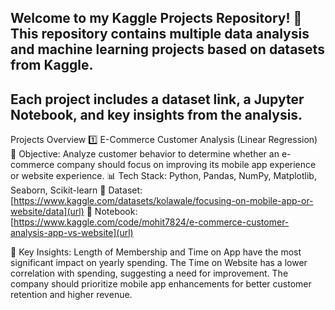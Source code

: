 ## Welcome to my Kaggle Projects Repository! 🚀 This repository contains multiple data analysis and machine learning projects based on datasets from Kaggle.
## Each project includes a dataset link, a Jupyter Notebook, and key insights from the analysis.

Projects Overview
1️⃣ E-Commerce Customer Analysis (Linear Regression)
📌 Objective: Analyze customer behavior to determine whether an e-commerce company should focus on improving its mobile app experience or website experience.
📊 Tech Stack: Python, Pandas, NumPy, Matplotlib, Seaborn, Scikit-learn
🔗 Dataset: [https://www.kaggle.com/datasets/kolawale/focusing-on-mobile-app-or-website/data](url)
📂 Notebook: [https://www.kaggle.com/code/mohit7824/e-commerce-customer-analysis-app-vs-website](url)


📌 Key Insights:
Length of Membership and Time on App have the most significant impact on yearly spending.
The Time on Website has a lower correlation with spending, suggesting a need for improvement.
The company should prioritize mobile app enhancements for better customer retention and higher revenue.
